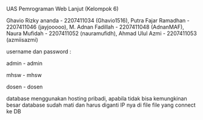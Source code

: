 UAS Pemrograman Web Lanjut (Kelompok 6)

Ghavio Rizky ananda - 2207411034 (Ghavio1516),
Putra Fajar Ramadhan - 2207411046 (jayjooooo),
M. Adnan Fadillah - 2207411048 (AdnanMAF),
Naura Mufidah - 2207411052 (nauramufidh),
Ahmad Ulul Azmi - 2207411053 (azmiisazmi)




username dan password :

admin - admin

mhsw - mhsw

dosen - dosen

database menggunakan hosting pribadi, apabila tidak bisa kemungkinan besar database sudah mati dan harus diganti IP nya di file file yang connect ke DB
